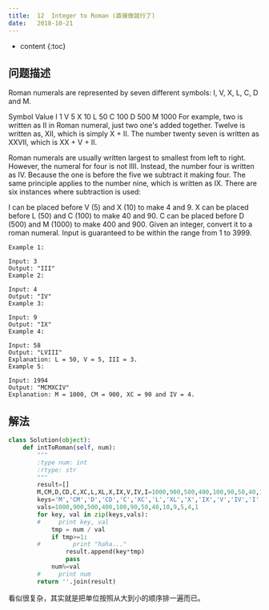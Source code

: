 ```yaml
---
title:  12  Integer to Roman (直接做就行了)
date:   2018-10-21
---
```



* content
{:toc}


##  问题描述
Roman numerals are represented by seven different symbols: I, V, X, L, C, D and M.

Symbol       Value
I             1
V             5
X             10
L             50
C             100
D             500
M             1000
For example, two is written as II in Roman numeral, just two one's added together. Twelve is written as, XII, which is simply X + II. The number twenty seven is written as XXVII, which is XX + V + II.

Roman numerals are usually written largest to smallest from left to right. However, the numeral for four is not IIII. Instead, the number four is written as IV. Because the one is before the five we subtract it making four. The same principle applies to the number nine, which is written as IX. There are six instances where subtraction is used:

I can be placed before V (5) and X (10) to make 4 and 9. 
X can be placed before L (50) and C (100) to make 40 and 90. 
C can be placed before D (500) and M (1000) to make 400 and 900.
Given an integer, convert it to a roman numeral. Input is guaranteed to be within the range from 1 to 3999.

```
Example 1:

Input: 3
Output: "III"
Example 2:

Input: 4
Output: "IV"
Example 3:

Input: 9
Output: "IX"
Example 4:

Input: 58
Output: "LVIII"
Explanation: L = 50, V = 5, III = 3.
Example 5:

Input: 1994
Output: "MCMXCIV"
Explanation: M = 1000, CM = 900, XC = 90 and IV = 4.
```

## 解法
```py
class Solution(object):
    def intToRoman(self, num):
        """
        :type num: int
        :rtype: str
        """
        result=[]
        M,CM,D,CD,C,XC,L,XL,X,IX,V,IV,I=1000,900,500,400,100,90,50,40,10,9,5,4,1
        keys='M','CM','D','CD','C','XC','L','XL','X','IX','V','IV','I'
        vals=1000,900,500,400,100,90,50,40,10,9,5,4,1
        for key, val in zip(keys,vals):
        #     print key, val
            tmp = num / val
            if tmp>=1:
        #         print "haha..."
                result.append(key*tmp) 
                pass
            num%=val
        #     print num
        return ''.join(result)
```
看似很复杂，其实就是把单位按照从大到小的顺序排一遍而已。